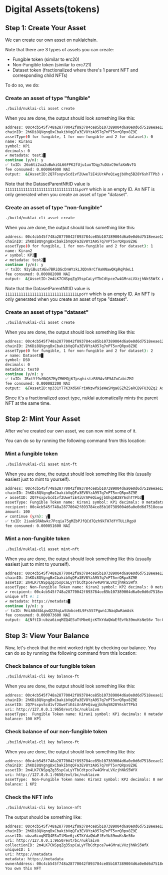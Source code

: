 # Digital Assets(tokens)

## Step 1: Create Your Asset

We can create our own asset on nuklaichain.

Note that there are 3 types of assets you can create:

- Fungible token (similar to erc20)
- Non-Fungible token (similar to erc721)
- Dataset token (fractionalized where there's 1 parent NFT and corresponding child NFTs)

To do so, we do:

### Create an asset of type "fungible"

```bash
./build/nuklai-cli asset create
```

When you are done, the output should look something like this:

```bash
address: 00c4cb545f748a28770042f893784ce85b107389004d6a0e0d6d7518eeae1292d9
chainID: 2hKDi8QVgngBxCbakibVqQFa3EV8YzA957q7nPT5vrQRpx8Z9E
assetType(0 for fungible, 1 for non-fungible and 2 for dataset): 0
name: Kiran1
symbol: KP1
decimals: 0
✔ metadata: test1█
continue (y/n): y
✅ txID: 26o6ti2ua2uBwkzGL66FPK2fUju1uoTDqy7uDUxC9mfaXmNvTG
fee consumed: 0.000064000 NAI
output:  &{AssetID:2Q7FsxpvScd1vf2UweTiE4iUrAPeQiwgjbUhq5B28Y6shTTPb3 AssetBalance:0 DatasetParentNftID:11111111111111111111111111111111LpoYY}
```

Note that the DatasetParentNftID value is `11111111111111111111111111111111LpoYY` which is an empty ID. An NFT is only generated when you create an asset of type "dataset".

### Create an asset of type "non-fungible"

```bash
./build/nuklai-cli asset create
```

When you are done, the output should look something like this:

```bash
address: 00c4cb545f748a28770042f893784ce85b107389004d6a0e0d6d7518eeae1292d9
chainID: 2hKDi8QVgngBxCbakibVqQFa3EV8YzA957q7nPT5vrQRpx8Z9E
assetType(0 for fungible, 1 for non-fungible and 2 for dataset): 1
name: Kiran2
✔ symbol: KP2█
✔ metadata: test2█
continue (y/n): y
✅ txID: 92yiBuztAEw7BRiQGcDnWYzkLJQDn9rCfAaNNawQKpRqPdeL1
fee consumed: 0.000082000 NAI
output:  &{AssetID:2m4LK7CNSpqZg35spCaLyYTbCdtpce7w4GMraLVXzjhNkS5WfX AssetBalance:0 DatasetParentNftID:11111111111111111111111111111111LpoYY}
```

Note that the DatasetParentNftID value is `11111111111111111111111111111111LpoYY` which is an empty ID. An NFT is only generated when you create an asset of type "dataset".

### Create an asset of type "dataset"

```bash
./build/nuklai-cli asset create
```

When you are done, the output should look something like this:

```bash
address: 00c4cb545f748a28770042f893784ce85b107389004d6a0e0d6d7518eeae1292d9
chainID: 2hKDi8QVgngBxCbakibVqQFa3EV8YzA957q7nPT5vrQRpx8Z9E
assetType(0 for fungible, 1 for non-fungible and 2 for dataset): 2
✔ name: Dataset0█
symbol: DS0
decimals: 0
metadata: test0
continue (y/n): y
✅ txID: JRxtYf9v5NQS7MyZM6MQjK7psghistzR89Av3E5AZoCabiZMJ
fee consumed: 0.000082200 NAI
output:  &{AssetID:np331YT7K3XdGKFriWNzwf9ieWeSMga6SZhZSaRCB9FU3QZq2 AssetBalance:1 DatasetParentNftID:res9ukBitVz9pkiy2nmZNQcYM8BYr1uTUvZCAbrjACHyPVCP2}
```

Since it's a fractionalized asset type, nuklai automatically mints the parent NFT at the same time.

## Step 2: Mint Your Asset

After we've created our own asset, we can now mint some of it.

You can do so by running the following command from this location:

### Mint a fungible token

```bash
./build/nuklai-cli asset mint-ft
```

When you are done, the output should look something like this (usually easiest
just to mint to yourself).

```bash
address: 00c4cb545f748a28770042f893784ce85b107389004d6a0e0d6d7518eeae1292d9
chainID: 2hKDi8QVgngBxCbakibVqQFa3EV8YzA957q7nPT5vrQRpx8Z9E
✔ assetID: 2Q7FsxpvScd1vf2UweTiE4iUrAPeQiwgjbUhq5B28Y6shTTPb3█
assetType: Fungible Token name: Kiran1 symbol: KP1 decimals: 0 metadata: test1 uri: https://nukl.ai totalSupply: 0 maxSupply: 0 admin: 00c4cb545f748a28770042f893784ce85b107389004d6a0e0d6d7518eeae1292d9 mintActor: 00c4cb545f748a28770042f893784ce85b107389004d6a0e0d6d7518eeae1292d9 pauseUnpauseActor: 00c4cb545f748a28770042f893784ce85b107389004d6a0e0d6d7518eeae1292d9 freezeUnfreezeActor: 00c4cb545f748a28770042f893784ce85b107389004d6a0e0d6d7518eeae1292d9 enableDisableKYCAccountActor: 00c4cb545f748a28770042f893784ce85b107389004d6a0e0d6d7518eeae1292d9
recipient: 00c4cb545f748a28770042f893784ce85b107389004d6a0e0d6d7518eeae1292d9
amount: 100
✔ continue (y/n): y█
✅ txID: 2iaokSRAbwkc7Pcqia75gMZbPJfQCd7Qzh9kTH7dfYTULiRgpU
fee consumed: 0.000051600 NAI
```

### Mint a non-fungible token

```bash
./build/nuklai-cli asset mint-nft
```

When you are done, the output should look something like this (usually easiest
just to mint to yourself).

```bash
address: 00c4cb545f748a28770042f893784ce85b107389004d6a0e0d6d7518eeae1292d9
chainID: 2hKDi8QVgngBxCbakibVqQFa3EV8YzA957q7nPT5vrQRpx8Z9E
assetID: 2m4LK7CNSpqZg35spCaLyYTbCdtpce7w4GMraLVXzjhNkS5WfX
assetType: Non-Fungible Token name: Kiran2 symbol: KP2 decimals: 0 metadata: test2 uri: https://nukl.ai totalSupply: 0 maxSupply: 0 admin: 00c4cb545f748a28770042f893784ce85b107389004d6a0e0d6d7518eeae1292d9 mintActor: 00c4cb545f748a28770042f893784ce85b107389004d6a0e0d6d7518eeae1292d9 pauseUnpauseActor: 00c4cb545f748a28770042f893784ce85b107389004d6a0e0d6d7518eeae1292d9 freezeUnfreezeActor: 00c4cb545f748a28770042f893784ce85b107389004d6a0e0d6d7518eeae1292d9 enableDisableKYCAccountActor: 00c4cb545f748a28770042f893784ce85b107389004d6a0e0d6d7518eeae1292d9
✔ recipient: 00c4cb545f748a28770042f893784ce85b107389004d6a0e0d6d7518eeae1292d9█
unique nft #: 1
✔ metadata: https://metadata█
continue (y/n): y
✅ txID: MnL68d4bLpwQ2Z6qLwSUobceEL9Fs557Pgwn1JNaqDwRamAsk
fee consumed: 0.000073600 NAI
output:  &{NftID:ubza6ioqMZQ4ESuTtMbe6jcKTkYdaQWaEfEvYb39muKsNeS6v To:00c4cb545f748a28770042f893784ce85b107389004d6a0e0d6d7518eeae1292d9 OldBalance:0 NewBalance:1 AssetTotalSupply:1}
```

## Step 3: View Your Balance

Now, let's check that the mint worked right by checking our balance. You can do
so by running the following command from this location:

### Check balance of our fungible token

```bash
./build/nuklai-cli key balance-ft
```

When you are done, the output should look something like this:

```bash
address: 00c4cb545f748a28770042f893784ce85b107389004d6a0e0d6d7518eeae1292d9
chainID: 2hKDi8QVgngBxCbakibVqQFa3EV8YzA957q7nPT5vrQRpx8Z9E
assetID: 2Q7FsxpvScd1vf2UweTiE4iUrAPeQiwgjbUhq5B28Y6shTTPb3
uri: http://127.0.0.1:9650/ext/bc/nuklaivm
assetType:  Fungible Token name: Kiran1 symbol: KP1 decimals: 0 metadata: test1 uri: https://nukl.ai totalSupply: 100 maxSupply: 0 owner: 00c4cb545f748a28770042f893784ce85b107389004d6a0e0d6d7518eeae1292d9 mintAdmin: 00c4cb545f748a28770042f893784ce85b107389004d6a0e0d6d7518eeae1292d9 pauseUnpauseAdmin: 00c4cb545f748a28770042f893784ce85b107389004d6a0e0d6d7518eeae1292d9 freezeUnfreezeAdmin: 00c4cb545f748a28770042f893784ce85b107389004d6a0e0d6d7518eeae1292d9 enableDisableKYCAccountAdmin: 00c4cb545f748a28770042f893784ce85b107389004d6a0e0d6d7518eeae1292d9
balance: 100 KP1
```

### Check balance of our non-fungible token

```bash
./build/nuklai-cli key balance-ft
```

When you are done, the output should look something like this:

```bash
address: 00c4cb545f748a28770042f893784ce85b107389004d6a0e0d6d7518eeae1292d9
chainID: 2hKDi8QVgngBxCbakibVqQFa3EV8YzA957q7nPT5vrQRpx8Z9E
assetID: 2m4LK7CNSpqZg35spCaLyYTbCdtpce7w4GMraLVXzjhNkS5WfX
uri: http://127.0.0.1:9650/ext/bc/nuklaivm
assetType:  Non-Fungible Token name: Kiran2 symbol: KP2 decimals: 0 metadata: test2 uri: https://nukl.ai totalSupply: 1 maxSupply: 0 owner: 00c4cb545f748a28770042f893784ce85b107389004d6a0e0d6d7518eeae1292d9 mintAdmin: 00c4cb545f748a28770042f893784ce85b107389004d6a0e0d6d7518eeae1292d9 pauseUnpauseAdmin: 00c4cb545f748a28770042f893784ce85b107389004d6a0e0d6d7518eeae1292d9 freezeUnfreezeAdmin: 00c4cb545f748a28770042f893784ce85b107389004d6a0e0d6d7518eeae1292d9 enableDisableKYCAccountAdmin: 00c4cb545f748a28770042f893784ce85b107389004d6a0e0d6d7518eeae1292d9
balance: 1 KP2
```

### Check the NFT info

```bash
./build/nuklai-cli key balance-nft
```

The output should be something like:

```bash
address: 00c4cb545f748a28770042f893784ce85b107389004d6a0e0d6d7518eeae1292d9
chainID: 2hKDi8QVgngBxCbakibVqQFa3EV8YzA957q7nPT5vrQRpx8Z9E
assetID: ubza6ioqMZQ4ESuTtMbe6jcKTkYdaQWaEfEvYb39muKsNeS6v
uri: http://127.0.0.1:9650/ext/bc/nuklaivm
collectionID: 2m4LK7CNSpqZg35spCaLyYTbCdtpce7w4GMraLVXzjhNkS5WfX
uniqueID: 1
uri: https://metadata
metadata: https://metadata
ownerAddress: 00c4cb545f748a28770042f893784ce85b107389004d6a0e0d6d7518eeae1292d9
You own this NFT
```
